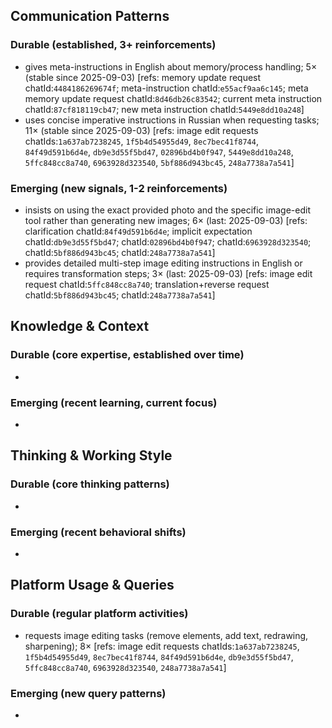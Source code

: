 ## Communication Patterns
### Durable (established, 3+ reinforcements)
- gives meta-instructions in English about memory/process handling; 5× (stable since 2025-09-03) [refs: memory update request chatId:`4484186269674f`; meta-instruction chatId:`e55acf9aa6c145`; meta memory update request chatId:`8d46db26c83542`; current meta instruction chatId:`87cf818119cb47`; new meta instruction chatId:`5449e8dd10a248`]
- uses concise imperative instructions in Russian when requesting tasks; 11× (stable since 2025-09-03) [refs: image edit requests chatIds:`1a637ab7238245`, `1f5b4d54955d49`, `8ec7bec41f8744`, `84f49d591b6d4e`, `db9e3d55f5bd47`, `02896bd4b0f947`, `5449e8dd10a248`, `5ffc848cc8a740`, `6963928d323540`, `5bf886d943bc45`, `248a7738a7a541`]

### Emerging (new signals, 1-2 reinforcements)
- insists on using the exact provided photo and the specific image-edit tool rather than generating new images; 6× (last: 2025-09-03) [refs: clarification chatId:`84f49d591b6d4e`; implicit expectation chatId:`db9e3d55f5bd47`; chatId:`02896bd4b0f947`; chatId:`6963928d323540`; chatId:`5bf886d943bc45`; chatId:`248a7738a7a541`]
- provides detailed multi-step image editing instructions in English or requires transformation steps; 3× (last: 2025-09-03) [refs: image edit request chatId:`5ffc848cc8a740`; translation+reverse request chatId:`5bf886d943bc45`; chatId:`248a7738a7a541`]

## Knowledge & Context
### Durable (core expertise, established over time)
- 

### Emerging (recent learning, current focus)
- 

## Thinking & Working Style
### Durable (core thinking patterns)
- 

### Emerging (recent behavioral shifts)
- 

## Platform Usage & Queries
### Durable (regular platform activities)
- requests image editing tasks (remove elements, add text, redrawing, sharpening); 8× [refs: image edit requests chatIds:`1a637ab7238245`, `1f5b4d54955d49`, `8ec7bec41f8744`, `84f49d591b6d4e`, `db9e3d55f5bd47`, `5ffc848cc8a740`, `6963928d323540`, `248a7738a7a541`]

### Emerging (new query patterns)
- 
